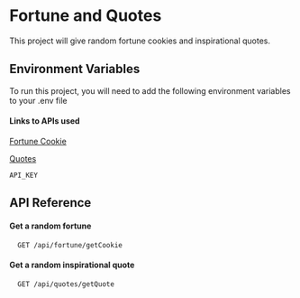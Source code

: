 # Fortune and Quotes

This project will give random fortune cookies and inspirational quotes.

## Environment Variables

To run this project, you will need to add the following environment variables to your .env file

#### Links to APIs used

[Fortune Cookie](https://rapidapi.com/vanya2143/api/fortune-cookie2)

[Quotes](https://rapidapi.com/apininjas/api/quotes-by-api-ninjas/)

`API_KEY`

## API Reference

#### Get a random fortune

```http
  GET /api/fortune/getCookie
```

#### Get a random inspirational quote

```http
  GET /api/quotes/getQuote
```
